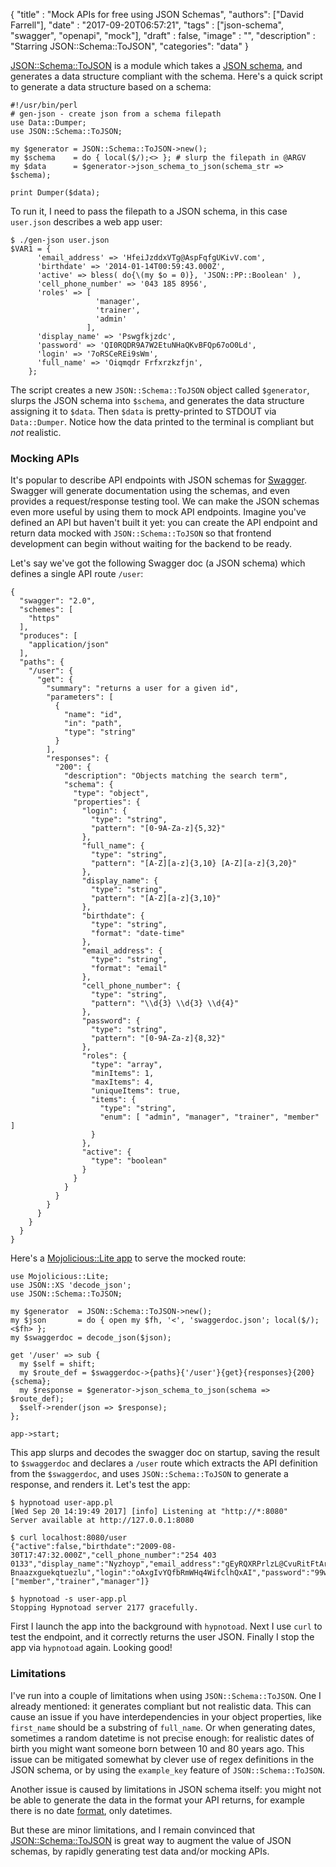 
  {
    "title"  : "Mock APIs for free using JSON Schemas",
    "authors": ["David Farrell"],
    "date"   : "2017-09-20T06:57:21",
    "tags"   : ["json-schema", "swagger", "openapi", "mock"],
    "draft"  : false,
    "image"  : "",
    "description" : "Starring JSON::Schema::ToJSON",
    "categories": "data"
  }

[JSON::Schema::ToJSON](https://metacpan.org/pod/JSON::Schema::ToJSON) is a module which takes a [JSON schema](http://json-schema.org/), and generates a data structure compliant with the schema. Here's a quick script to generate a data structure based on a schema:

``` prettyprint
#!/usr/bin/perl
# gen-json - create json from a schema filepath
use Data::Dumper;
use JSON::Schema::ToJSON;

my $generator = JSON::Schema::ToJSON->new();
my $schema    = do { local($/);<> }; # slurp the filepath in @ARGV
my $data      = $generator->json_schema_to_json(schema_str => $schema);

print Dumper($data);
```

To run it, I need to pass the filepath to a JSON schema, in this case `user.json` describes a web app user:

    $ ./gen-json user.json
    $VAR1 = {
          'email_address' => 'HfeiJzddxVTg@AspFqfgUKivV.com',
          'birthdate' => '2014-01-14T00:59:43.000Z',
          'active' => bless( do{\(my $o = 0)}, 'JSON::PP::Boolean' ),
          'cell_phone_number' => '043 185 8956',
          'roles' => [
                       'manager',
                       'trainer',
                       'admin'
                     ],
          'display_name' => 'Pswgfkjzdc',
          'password' => 'QI0RQDR9A7W2EtuNHaQKvBFQp67oO0Ld',
          'login' => '7oRSCeREi9sWm',
          'full_name' => 'Oiqmqdr Frfxrzkzfjn',
        };

The script creates a new `JSON::Schema::ToJSON` object called `$generator`, slurps the JSON schema into `$schema`, and generates the data structure assigning it to `$data`. Then `$data` is pretty-printed to STDOUT via `Data::Dumper`. Notice how the data printed to the terminal is compliant but *not* realistic.

### Mocking APIs

It's popular to describe API endpoints with JSON schemas for [Swagger](https://swagger.io/). Swagger will generate documentation using the schemas, and even provides a request/response testing tool. We can make the JSON schemas even more useful by using them to mock API endpoints. Imagine you've defined an API but haven't built it yet: you can create the API endpoint and return data mocked with `JSON::Schema::ToJSON` so that frontend development can begin without waiting for the backend to be ready.

Let's say we've got the following Swagger doc (a JSON schema) which defines a single API route `/user`:

```
{
  "swagger": "2.0",
  "schemes": [
    "https"
  ],
  "produces": [
    "application/json"
  ],
  "paths": {
    "/user": {
      "get": {
        "summary": "returns a user for a given id",
        "parameters": [
          {
            "name": "id",
            "in": "path",
            "type": "string"
          }
        ],
        "responses": {
          "200": {
            "description": "Objects matching the search term",
            "schema": {
              "type": "object",
              "properties": {
                "login": {
                  "type": "string",
                  "pattern": "[0-9A-Za-z]{5,32}"
                },
                "full_name": {
                  "type": "string",
                  "pattern": "[A-Z][a-z]{3,10} [A-Z][a-z]{3,20}"
                },
                "display_name": {
                  "type": "string",
                  "pattern": "[A-Z][a-z]{3,10}"
                },
                "birthdate": {
                  "type": "string",
                  "format": "date-time"
                },
                "email_address": {
                  "type": "string",
                  "format": "email"
                },
                "cell_phone_number": {
                  "type": "string",
                  "pattern": "\\d{3} \\d{3} \\d{4}"
                },
                "password": {
                  "type": "string",
                  "pattern": "[0-9A-Za-z]{8,32}"
                },
                "roles": {
                  "type": "array",
                  "minItems": 1,
                  "maxItems": 4,
                  "uniqueItems": true,
                  "items": {
                    "type": "string",
                    "enum": [ "admin", "manager", "trainer", "member" ]
                  }
                },
                "active": {
                  "type": "boolean"
                }
              }
            }
          }
        }
      }
    }
  }
}

```

Here's a [Mojolicious::Lite app](http://mojolicious.org/perldoc/Mojolicious/Lite) to serve the mocked route:

``` prettyprint
use Mojolicious::Lite;
use JSON::XS 'decode_json';
use JSON::Schema::ToJSON;

my $generator  = JSON::Schema::ToJSON->new();
my $json       = do { open my $fh, '<', 'swaggerdoc.json'; local($/);<$fh> };
my $swaggerdoc = decode_json($json);

get '/user' => sub {
  my $self = shift;
  my $route_def = $swaggerdoc->{paths}{'/user'}{get}{responses}{200}{schema};
  my $response = $generator->json_schema_to_json(schema => $route_def);
  $self->render(json => $response);
};

app->start;
```

This app slurps and decodes the swagger doc on startup, saving the result to `$swaggerdoc` and declares a `/user` route which extracts the API definition from the `$swaggerdoc`, and uses `JSON::Schema::ToJSON` to generate a response, and renders it. Let's test the app:

```
$ hypnotoad user-app.pl
[Wed Sep 20 14:19:49 2017] [info] Listening at "http://*:8080"
Server available at http://127.0.0.1:8080

$ curl localhost:8080/user
{"active":false,"birthdate":"2009-08-30T17:47:32.000Z","cell_phone_number":"254 403 0133","display_name":"Nyzhoyp","email_address":"gEyRQXRPrlzL@CvuRitFtArXv.com","full_name":"Wmpgrd Bnaazxguekqtuezlu","login":"oAxgIvYQfbRmWHq4WifclhQxAI","password":"99wciSr8V","roles":["member","trainer","manager"]}

$ hypnotoad -s user-app.pl
Stopping Hypnotoad server 2177 gracefully.
```

First I launch the app into the background with `hypnotoad`. Next I use `curl` to test the endpoint, and it correctly returns the user JSON. Finally I stop the app via `hypnotoad` again. Looking good!

### Limitations

I've run into a couple of limitations when using `JSON::Schema::ToJSON`. One I already mentioned: it generates compliant but not realistic data. This can cause an issue if you have interdependencies in your object properties, like `first_name` should be a substring of `full_name`. Or when generating dates, sometimes a random datetime is not precise enough: for realistic dates of birth you might want someone born between 10 and 80 years ago. This issue can be mitigated somewhat by clever use of regex definitions in the JSON schema, or by using the `example_key` feature of `JSON::Schema::ToJSON`.

Another issue is caused by limitations in JSON schema itself: you might not be able to generate the data in the format your API returns, for example there is no date [format](http://json-schema.org/latest/json-schema-validation.html#rfc.section.8.3), only datetimes.

But these are minor limitations, and I remain convinced that [JSON::Schema::ToJSON](https://metacpan.org/pod/JSON::Schema::ToJSON) is great way to augment the value of JSON schemas, by rapidly generating test data and/or mocking APIs.
